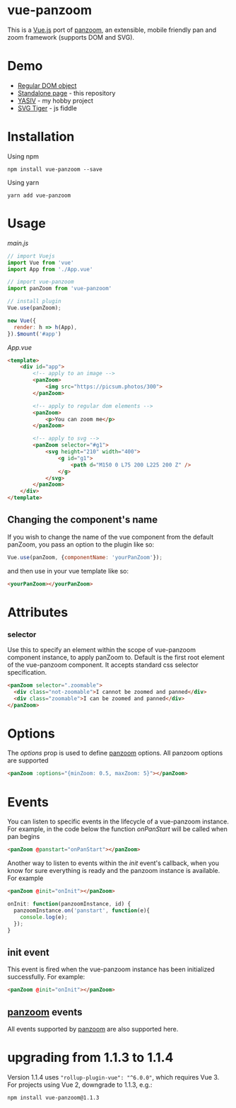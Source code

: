# vue-panzoom

This is a [Vue.js](https://vuejs.org/) port of [panzoom](https://github.com/anvaka/panzoom), an extensible, mobile friendly pan and zoom framework (supports DOM and SVG).

# Demo

 * [Regular DOM object](https://anvaka.github.io/panzoom/demo/dom.html)
 * [Standalone page](https://anvaka.github.io/panzoom/demo/index.html) - this repository
 * [YASIV](http://www.yasiv.com/#/Search?q=algorithms&category=Books&lang=US) - my hobby project
 * [SVG Tiger](https://jsfiddle.net/uwxcmbyg/609/) - js fiddle

# Installation

Using npm

```
npm install vue-panzoom --save
```

Using yarn

```
yarn add vue-panzoom
```

# Usage

*main.js*
``` js
// import Vuejs
import Vue from 'vue'
import App from './App.vue'

// import vue-panzoom
import panZoom from 'vue-panzoom'

// install plugin
Vue.use(panZoom);

new Vue({
  render: h => h(App),
}).$mount('#app')
```

*App.vue*
``` html
<template>
    <div id="app">
        <!-- apply to an image -->
        <panZoom>
            <img src="https://picsum.photos/300">
        </panZoom>

        <!-- apply to regular dom elements -->
        <panZoom>
            <p>You can zoom me</p>
        </panZoom>

        <!-- apply to svg -->
        <panZoom selector="#g1">
            <svg height="210" width="400">
                <g id="g1">
                    <path d="M150 0 L75 200 L225 200 Z" />
                </g>
            </svg>
        </panZoom>
    </div>
</template>
```

## Changing the component's name

If you wish to change the name of the vue component from the default panZoom, you pass an option to the plugin like so:
``` js
Vue.use(panZoom, {componentName: 'yourPanZoom'});
```

and then use in your vue template like so:
``` html
<yourPanZoom></yourPanZoom>
```

# Attributes
### selector
Use this to specify an element within the scope of vue-panzoom component instance, to apply panZoom to. Default is the first root element of the vue-panzoom component. It accepts standard css selector specification.
``` html
<panZoom selector=".zoomable">
  <div class="not-zoomable">I cannot be zoomed and panned</div>
  <div class="zoomable">I can be zoomed and panned</div>
</panZoom>
```

# Options
The *options* prop is used to define [panzoom](https://github.com/anvaka/panzoom) options. All panzoom options are supported
``` html
<panZoom :options="{minZoom: 0.5, maxZoom: 5}"></panZoom>
```

# Events
You can listen to specific events in the lifecycle of a vue-panzoom instance. For example, in the code below the function *onPanStart* will be called when pan begins
``` html
<panZoom @panstart="onPanStart"></panZoom>
```

Another way to listen to events within the *init* event's callback, when you know for sure everything is ready and the panzoom instance is available. For example
``` html
<panZoom @init="onInit"></panZoom>
```
``` js
onInit: function(panzoomInstance, id) {
  panzoomInstance.on('panstart', function(e){
    console.log(e);
  });
}
```

## init event
This event is fired when the vue-panzoom instance has been initialized successfully. For example:
``` html
<panZoom @init="onInit"></panZoom>
```

## [panzoom](https://github.com/anvaka/panzoom) events
All events supported by [panzoom](https://github.com/anvaka/panzoom) are also supported here.

# upgrading from 1.1.3 to 1.1.4
Version 1.1.4 uses `"rollup-plugin-vue": "^6.0.0"`, which requires Vue 3. For projects using Vue 2, downgrade to 1.1.3, e.g.:
```sh
npm install vue-panzoom@1.1.3
```
